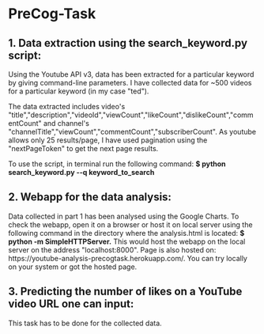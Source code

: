 # PreCog-Task

  <h2>1. Data extraction using the search_keyword.py script:</h2>
  Using the Youtube API v3, data has been extracted for a particular keyword by giving command-line parameters. I have  collected data for ~500 videos for a particular keyword (in my case "ted"). 

The data extracted includes video's "title","description","videoId","viewCount","likeCount","dislikeCount","commentCount" and channel's "channelTitle","viewCount","commentCount","subscriberCount". 
As youtube allows only 25 results/page, I have used pagination using the "nextPageToken" to get the next page results.
  
  To use the script, in terminal run the following command:
 <b> $ python search_keyword.py --q keyword_to_search</b>

  <h2>2. Webapp for the data analysis:</h2>
  Data collected in part 1 has been analysed using the Google Charts.
  To check the webapp, open it on a browser or host it on local server using the following command in the directory where the     analysis.html is located:
  <b>$ python -m SimpleHTTPServer.</b>
  This would host the webapp on the local server on the address "localhost:8000". Page is also hosted on:  https://youtube-analysis-precogtask.herokuapp.com/. You can try locally on your system or got the hosted page.
  <h2>3. Predicting the number of likes on a YouTube video URL one can input:</h2>
  This task has to be done for the collected data.
  

  
  
